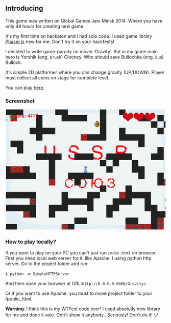 ## Introducing

This game was written on Global Games Jam Minsk 2014. Where you have only 48 hours for creating new game. 

It's my first time on hackaton and I had solo code. I used game library [Phaser.js](https://github.com/photonstorm/phaser) new for me. Don't try it on your hackfests!

I decided to write game-parody on movie 'Gravity'. But in my game main hero is Yorshik (eng. `brush`) Clooney. Who should save Bullochka (eng. `bun`) Bullock. 

It's simple 2D platformer where you can change gravity (UP/DOWN). Player must collect all coins on stage for complete level.

You can play [here](http://ar0ne.github.io/ggjm2015_gravity/Gravity/).

### Screenshot

![screenshot](screenshot.png)

### How to play locally?

If you want to play on your PC you can't just run `index.html` on browser. First you need local web server for it, like Apache. I using python http server. Go to the project folder and run:

`$ python -m SimpleHTTPServer`

And then open your browser at URL:`http://0.0.0.0:8000/Gravity/`.

Or if you want to use Apache, you must to move project folder to your /public_html.

**Warning**: I think this is my WTFest code ever! I used absolutly new library for me and done it solo. Don't show it anybody...Seriously! Don't do it! ツ


